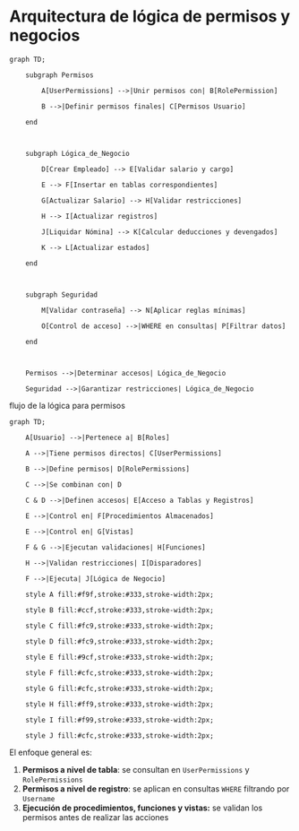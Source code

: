 # Arquitectura de lógica de permisos y negocios

```mermaid
graph TD;

    subgraph Permisos

        A[UserPermissions] -->|Unir permisos con| B[RolePermission]

        B -->|Definir permisos finales| C[Permisos Usuario]

    end

  

    subgraph Lógica_de_Negocio

        D[Crear Empleado] --> E[Validar salario y cargo]

        E --> F[Insertar en tablas correspondientes]

        G[Actualizar Salario] --> H[Validar restricciones]

        H --> I[Actualizar registros]

        J[Liquidar Nómina] --> K[Calcular deducciones y devengados]

        K --> L[Actualizar estados]

    end

  

    subgraph Seguridad

        M[Validar contraseña] --> N[Aplicar reglas mínimas]

        O[Control de acceso] -->|WHERE en consultas| P[Filtrar datos]

    end

  

    Permisos -->|Determinar accesos| Lógica_de_Negocio

    Seguridad -->|Garantizar restricciones| Lógica_de_Negocio
```

flujo de la lógica para permisos

```mermaid
graph TD;

    A[Usuario] -->|Pertenece a| B[Roles]

    A -->|Tiene permisos directos| C[UserPermissions]

    B -->|Define permisos| D[RolePermissions]

    C -->|Se combinan con| D

    C & D -->|Definen accesos| E[Acceso a Tablas y Registros]

    E -->|Control en| F[Procedimientos Almacenados]

    E -->|Control en| G[Vistas]

    F & G -->|Ejecutan validaciones| H[Funciones]

    H -->|Validan restricciones| I[Disparadores]

    F -->|Ejecuta| J[Lógica de Negocio]

    style A fill:#f9f,stroke:#333,stroke-width:2px;

    style B fill:#ccf,stroke:#333,stroke-width:2px;

    style C fill:#fc9,stroke:#333,stroke-width:2px;

    style D fill:#fc9,stroke:#333,stroke-width:2px;

    style E fill:#9cf,stroke:#333,stroke-width:2px;

    style F fill:#cfc,stroke:#333,stroke-width:2px;

    style G fill:#cfc,stroke:#333,stroke-width:2px;

    style H fill:#ff9,stroke:#333,stroke-width:2px;

    style I fill:#f99,stroke:#333,stroke-width:2px;

    style J fill:#cfc,stroke:#333,stroke-width:2px;
```

El enfoque general es:
1. **Permisos a nivel de tabla**: se consultan en `UserPermissions` y `RolePermissions`
2. **Permisos a nivel de registro**: se aplican en consultas `WHERE` filtrando por `Username`
3. **Ejecución de procedimientos, funciones y vistas:** se validan los permisos antes de realizar las acciones